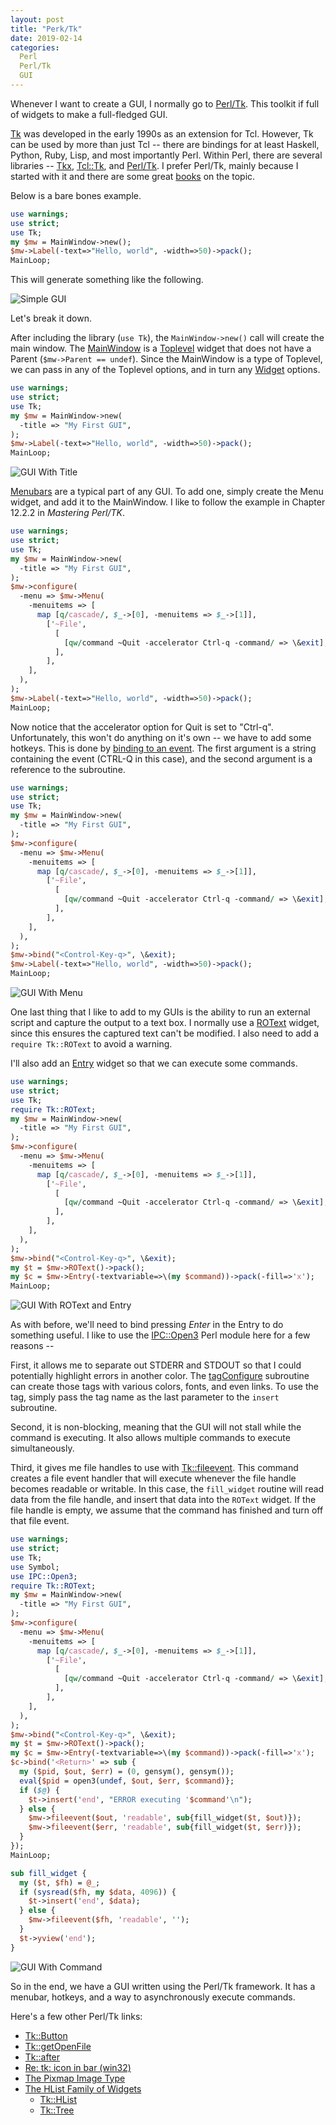 ```yaml
---
layout: post
title: "Perk/Tk"
date: 2019-02-14
categories:
  Perl
  Perl/Tk
  GUI
---
```


Whenever I want to create a GUI, I normally go to [Perl/Tk](https://metacpan.org/pod/Tk). This toolkit if full of widgets to make a full-fledged GUI.

[Tk](https://en.wikipedia.org/wiki/Tk_(software)) was developed in the early 1990s as an extension for Tcl. However, Tk can be used by more than just Tcl -- there are bindings for at least Haskell, Python, Ruby, Lisp, and most importantly Perl. Within Perl, there are several libraries -- [Tkx](https://metacpan.org/pod/Tkx), [Tcl::Tk](https://metacpan.org/pod/Tcl::Tk), and [Perl/Tk](https://metacpan.org/pod/Tk). I prefer Perl/Tk, mainly because I started with it and there are some great [books](https://www.amazon.com/Mastering-Perl-Tk-Graphical-Interfaces/dp/1565927168) on the topic.

Below is a bare bones example.

```perl
use warnings;
use strict;
use Tk;
my $mw = MainWindow->new();
$mw->Label(-text=>"Hello, world", -width=>50)->pack();
MainLoop;
```

This will generate something like the following.

![Simple GUI](/assets/perk-tk/perl-tk-simple.png)

Let's break it down.

After including the library (`use Tk`), the `MainWindow->new()` call will create the main window. The [MainWindow](https://metacpan.org/pod/distribution/Tk/pod/MainWindow.pod) is a [Toplevel](https://metacpan.org/pod/Tk::Toplevel) widget that does not have a Parent (`$mw->Parent == undef`). Since the MainWindow is a type of Toplevel, we can pass in any of the Toplevel options, and in turn any [Widget](https://metacpan.org/pod/distribution/Tk/pod/Widget.pod) options.

```perl
use warnings;
use strict;
use Tk;
my $mw = MainWindow->new(
  -title => "My First GUI",
);
$mw->Label(-text=>"Hello, world", -width=>50)->pack();
MainLoop;
```

![GUI With Title](/assets/perk-tk/perl-tk-title.png)

[Menubars](https://metacpan.org/pod/distribution/Tk/pod/Menu.pod) are a typical part of any GUI. To add one, simply create the Menu widget, and add it to the MainWindow. I like to follow the example in Chapter 12.2.2 in _Mastering Perl/TK_.

```perl
use warnings;
use strict;
use Tk;
my $mw = MainWindow->new(
  -title => "My First GUI",
);
$mw->configure(
  -menu => $mw->Menu(
    -menuitems => [
      map [q/cascade/, $_->[0], -menuitems => $_->[1]],
        ['~File',
          [
            [qw/command ~Quit -accelerator Ctrl-q -command/ => \&exit],
          ],
        ],
    ],
  ),
);
$mw->Label(-text=>"Hello, world", -width=>50)->pack();
MainLoop;
```

Now notice that the accelerator option for Quit is set to "Ctrl-q". Unfortunately, this won't do anything on it's own -- we have to add some hotkeys. This is done by [binding to an event](https://metacpan.org/pod/distribution/Tk/pod/bind.pod). The first argument is a string containing the event (CTRL-Q in this case), and the second argument is a reference to the subroutine.

```perl
use warnings;
use strict;
use Tk;
my $mw = MainWindow->new(
  -title => "My First GUI",
);
$mw->configure(
  -menu => $mw->Menu(
    -menuitems => [
      map [q/cascade/, $_->[0], -menuitems => $_->[1]],
        ['~File',
          [
            [qw/command ~Quit -accelerator Ctrl-q -command/ => \&exit],
          ],
        ],
    ],
  ),
);
$mw->bind("<Control-Key-q>", \&exit);
$mw->Label(-text=>"Hello, world", -width=>50)->pack();
MainLoop;
```

![GUI With Menu](/assets/perk-tk/perl-tk-menu.png)

One last thing that I like to add to my GUIs is the ability to run an external script and capture the output to a text box. I normally use a [ROText](https://metacpan.org/pod/distribution/Tk/pod/ROText.pod) widget, since this ensures the captured text can't be modified. I also need to add a `require Tk::ROText` to avoid a warning.

I'll also add an [Entry](https://metacpan.org/pod/distribution/Tk/pod/Entry.pod) widget so that we can execute some commands.

```perl
use warnings;
use strict;
use Tk;
require Tk::ROText;
my $mw = MainWindow->new(
  -title => "My First GUI",
);
$mw->configure(
  -menu => $mw->Menu(
    -menuitems => [
      map [q/cascade/, $_->[0], -menuitems => $_->[1]],
        ['~File',
          [
            [qw/command ~Quit -accelerator Ctrl-q -command/ => \&exit],
          ],
        ],
    ],
  ),
);
$mw->bind("<Control-Key-q>", \&exit);
my $t = $mw->ROText()->pack();
my $c = $mw->Entry(-textvariable=>\(my $command))->pack(-fill=>'x');
MainLoop;
```

![GUI With ROText and Entry](/assets/perk-tk/perl-tk-rotext.png)

As with before, we'll need to bind pressing _Enter_ in the Entry to do something useful. I like to use the [IPC::Open3](https://perldoc.perl.org/IPC/Open3.html) Perl module here for a few reasons --

First, it allows me to separate out STDERR and STDOUT so that I could potentially highlight errors in another color. The [tagConfigure](https://metacpan.org/pod/distribution/Tk/pod/Text.pod#TAGS) subroutine can create those tags with various colors, fonts, and even links. To use the tag, simply pass the tag name as the last parameter to the `insert` subroutine.

Second, it is non-blocking, meaning that the GUI will not stall while the command is executing. It also allows multiple commands to execute simultaneously.

Third, it gives me file handles to use with [Tk::fileevent](https://metacpan.org/pod/Tk::fileevent). This command creates a file event handler that will execute whenever the file handle becomes readable or writable. In this case, the `fill_widget` routine will read data from the file handle, and insert that data into the `ROText` widget. If the file handle is empty, we assume that the command has finished and turn off that file event.

```perl
use warnings;
use strict;
use Tk;
use Symbol;
use IPC::Open3;
require Tk::ROText;
my $mw = MainWindow->new(
  -title => "My First GUI",
);
$mw->configure(
  -menu => $mw->Menu(
    -menuitems => [
      map [q/cascade/, $_->[0], -menuitems => $_->[1]],
        ['~File',
          [
            [qw/command ~Quit -accelerator Ctrl-q -command/ => \&exit],
          ],
        ],
    ],
  ),
);
$mw->bind("<Control-Key-q>", \&exit);
my $t = $mw->ROText()->pack();
my $c = $mw->Entry(-textvariable=>\(my $command))->pack(-fill=>'x');
$c->bind('<Return>' => sub {
  my ($pid, $out, $err) = (0, gensym(), gensym());
  eval{$pid = open3(undef, $out, $err, $command)};
  if ($@) {
    $t->insert('end', "ERROR executing '$command'\n");
  } else {
    $mw->fileevent($out, 'readable', sub{fill_widget($t, $out)});
    $mw->fileevent($err, 'readable', sub{fill_widget($t, $err)});
  }
});
MainLoop;

sub fill_widget {
  my ($t, $fh) = @_;
  if (sysread($fh, my $data, 4096)) {
    $t->insert('end', $data);
  } else {
    $mw->fileevent($fh, 'readable', '');
  }
  $t->yview('end');
}
```

![GUI With Command](/assets/perk-tk/perl-tk-command.png)

So in the end, we have a GUI written using the Perl/Tk framework. It has a menubar, hotkeys, and a way to asynchronously execute commands.

Here's a few other Perl/Tk links:

* [Tk::Button](https://metacpan.org/pod/distribution/Tk/pod/Button.pod)
* [Tk::getOpenFile](https://metacpan.org/pod/distribution/Tk/pod/getOpenFile.pod)
* [Tk::after](https://metacpan.org/pod/Tk::after)
* [Re: tk: icon in bar (win32)](https://www.perlmonks.org/?node_id=455950)
* [The Pixmap Image Type](https://nnc3.com/mags/Perl3/tk/ch17_06.htm)
* [The HList Family of Widgets](https://nnc3.com/mags/Perl3/tk/ch18_04.htm)
  * [Tk::HList](https://metacpan.org/pod/distribution/Tk/pod/HList.pod)
  * [Tk::Tree](https://metacpan.org/pod/Tk::Tree)
